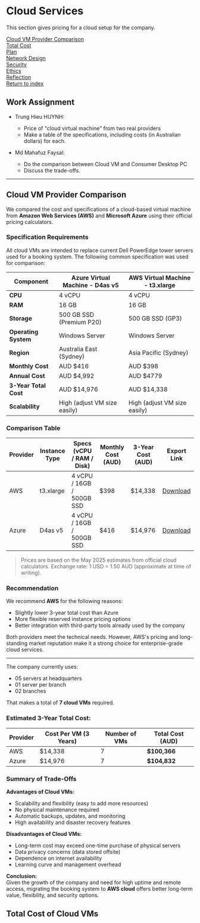 # Cloud Services
This section gives pricing for a cloud setup for the company.

[Cloud VM Provider Comparison](#cloud-vm-provider-comparison)  
[Total Cost](#total-cost-of-cloud-vms)  
[Plan](./plan.md)  
[Network Design](./network.md)  
[Security](./security.md)  
[Ethics](./ethics.md)  
[Reflection](./reflection.md)  
[Return to index](./README.md)  


## Work Assignment 
- Trung Hieu HUYNH:
  - Price of "cloud virtual machine" from two real providers
  - Make a table of the specifications, including costs (in Australian dollars) for each.

- Md Mahafuz Faysal: 
  - Do the comparison between Cloud VM and Consumer Desktop PC
  - Discuss the trade-offs.

---


## Cloud VM Provider Comparison

We compared the cost and specifications of a cloud-based virtual machine from **Amazon Web Services (AWS)** and **Microsoft Azure** using their official pricing calculators.

### Specification Requirements
All cloud VMs are intended to replace current Dell PowerEdge tower servers used for a booking system. The following common specification was used for comparison:

| Component                 | Azure Virtual Machine - D4as v5   | AWS Virtual Machine - t3.xlarge  |
|---------------------------|-----------------------------------|----------------------------------|
| **CPU**                   | 4 vCPU                            | 4 vCPU                           |
| **RAM**                 	| 16 GB                             | 16 GB                            |
| **Storage**             	| 500 GB SSD (Premium P20)          | 500 GB SSD (GP3)                 |
| **Operating System**    	| Windows Server                    | Windows Server                   |
| **Region**              	| Australia East (Sydney)           | Asia Pacific (Sydney)            |
| **Monthly Cost**      		| AUD $416                          | AUD $398                         |
| **Annual Cost**       		| AUD $4,992                        | AUD $4779                        |
| **3-Year Total Cost** 		| AUD $14,976                       | AUD $14,338                      |
| **Scalability**       		| High (adjust VM size easily)      | High (adjust VM size easily)     |

### Comparison Table

| Provider | Instance Type        | Specs (vCPU / RAM / Disk) | Monthly Cost (AUD) | 3-Year Cost (AUD) | Export Link |
|----------|----------------------|----------------------------|--------------------|--------------------|-------------|
| AWS      | t3.xlarge            | 4 vCPU / 16GB / 500GB SSD  | $398               | $14,338            | [Download](./images/aws_vm_cost.xlsx) |
| Azure    | D4as v5              | 4 vCPU / 16GB / 500GB SSD  | $416               | $14,976            | [Download](./images/azure_vm_cost.xlsx) |

> Prices are based on the May 2025 estimates from official cloud calculators. Exchange rate: 1 USD = 1.50 AUD (approximate at time of writing).

### Recommendation

We recommend **AWS** for the following reasons:
- Slightly lower 3-year total cost than Azure
- More flexible reserved instance pricing options
- Better integration with third-party tools already used by the company

Both providers meet the technical needs. However, AWS's pricing and long-standing market reputation make it a strong choice for enterprise-grade cloud services.

---

The company currently uses:
- 05 servers at headquarters
- 01 server per branch
- 02 branches

That makes a total of **7 cloud VMs** required.

### Estimated 3-Year Total Cost:

| Provider | Cost Per VM (3 Years) | Number of VMs | Total Cost (AUD) |
|----------|------------------------|----------------|------------------|
| AWS      | $14,338                 | 7              | **$100,366**      |
| Azure    | $14,976                 | 7              | **$104,832**      |

### Summary of Trade-Offs

**Advantages of Cloud VMs:**
- Scalability and flexibility (easy to add more resources)
- No physical maintenance required
- Automatic backups, updates, and monitoring
- High availability and disaster recovery features

**Disadvantages of Cloud VMs:**
- Long-term cost may exceed one-time purchase of physical servers
- Data privacy concerns (data stored offsite)
- Dependence on internet availability
- Learning curve and management overhead

**Conclusion:**  
Given the growth of the company and need for high uptime and remote access, migrating the booking system to **AWS cloud** offers better long-term value, flexibility, and security options.

## Total Cost of Cloud VMs

